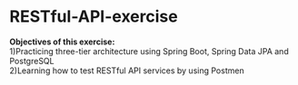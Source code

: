 # RESTful-API-exercise
<b>Objectives of this exercise:</b><br>
1)Practicing three-tier architecture using Spring Boot, Spring Data JPA and PostgreSQL <br>
2)Learning how to test RESTful API services by using Postmen

